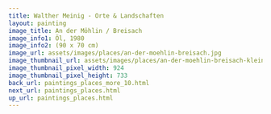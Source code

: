 ```yaml
---
title: Walther Meinig - Orte & Landschaften
layout: painting
image_title: An der Möhlin / Breisach
image_info1: Öl, 1980
image_info2: (90 x 70 cm)
image_url: assets/images/places/an-der-moehlin-breisach.jpg
image_thumbnail_url: assets/images/places/an-der-moehlin-breisach-klein.jpg
image_thumbnail_pixel_width: 924
image_thumbnail_pixel_height: 733
back_url: paintings_places_more_10.html
next_url: paintings_places.html
up_url: paintings_places.html
---
```


